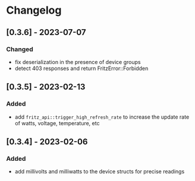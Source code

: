 # Changelog

## [0.3.6] - 2023-07-07
### Changed
- fix deserialization in the presence of device groups
- detect 403 responses and return FritzError::Forbidden


## [0.3.5] - 2023-02-13
### Added
- add `fritz_api::trigger_high_refresh_rate` to increase the update rate of watts, voltage, temperature, etc

## [0.3.4] - 2023-02-06
### Added
- add millivolts and milliwatts to the device structs for precise readings

